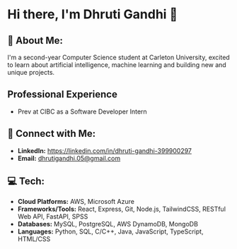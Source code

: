 # Hi there, I'm Dhruti Gandhi 👋

## 💫 About Me:
I'm a second-year Computer Science student at Carleton University, excited to learn about artificial intelligence, machine learning and building new and unique projects.

## Professional Experience
- Prev at CIBC as a Software Developer Intern

## 🔗 Connect with Me:
- **LinkedIn:** https://linkedin.com/in/dhruti-gandhi-399900297
- **Email:** dhrutigandhi.05@gmail.com

## 💻 Tech:
- **Cloud Platforms:** AWS, Microsoft Azure
- **Frameworks/Tools:** React, Express, Git, Node.js, TailwindCSS, RESTful Web API, FastAPI, SPSS
- **Databases:** MySQL, PostgreSQL, AWS DynamoDB, MongoDB
- **Languages:** Python, SQL, C/C++, Java, JavaScript, TypeScript, HTML/CSS
